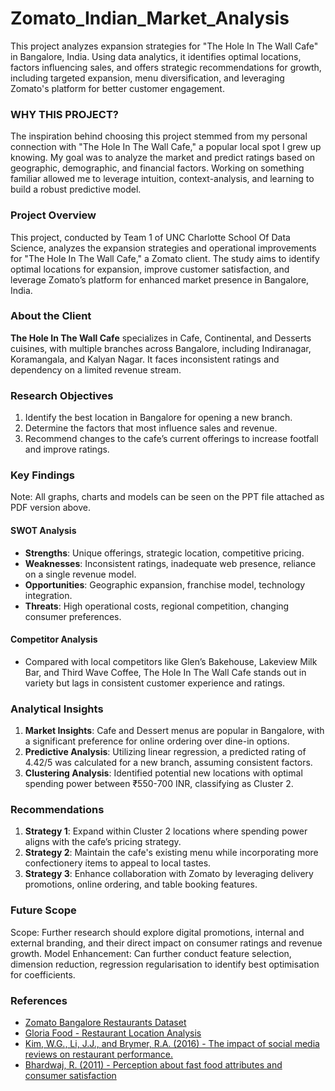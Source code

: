 # Zomato_Indian_Market_Analysis
This project analyzes expansion strategies for "The Hole In The Wall Cafe" in Bangalore, India. Using data analytics, it identifies optimal locations, factors influencing sales, and offers strategic recommendations for growth, including targeted expansion, menu diversification, and leveraging Zomato's platform for better customer engagement.

### WHY THIS PROJECT?

The inspiration behind choosing this project stemmed from my personal connection with "The Hole In The Wall Cafe," a popular local spot I grew up knowing. My goal was to analyze the market and predict ratings based on geographic, demographic, and financial factors. Working on something familiar allowed me to leverage intuition, context-analysis, and learning to build a robust predictive model.

### Project Overview

This project, conducted by Team 1 of UNC Charlotte School Of Data Science, analyzes the expansion strategies and operational improvements for "The Hole In The Wall Cafe," a Zomato client. The study aims to identify optimal locations for expansion, improve customer satisfaction, and leverage Zomato’s platform for enhanced market presence in Bangalore, India.

### About the Client

**The Hole In The Wall Cafe** specializes in Cafe, Continental, and Desserts cuisines, with multiple branches across Bangalore, including Indiranagar, Koramangala, and Kalyan Nagar. It faces inconsistent ratings and dependency on a limited revenue stream.

### Research Objectives

1. Identify the best location in Bangalore for opening a new branch.
2. Determine the factors that most influence sales and revenue.
3. Recommend changes to the cafe’s current offerings to increase footfall and improve ratings.

### Key Findings
Note: All graphs, charts and models can be seen on the PPT file attached as PDF version above.

#### SWOT Analysis

- **Strengths**: Unique offerings, strategic location, competitive pricing.
- **Weaknesses**: Inconsistent ratings, inadequate web presence, reliance on a single revenue model.
- **Opportunities**: Geographic expansion, franchise model, technology integration.
- **Threats**: High operational costs, regional competition, changing consumer preferences.

#### Competitor Analysis

- Compared with local competitors like Glen’s Bakehouse, Lakeview Milk Bar, and Third Wave Coffee, The Hole In The Wall Cafe stands out in variety but lags in consistent customer experience and ratings.

### Analytical Insights

1. **Market Insights**: Cafe and Dessert menus are popular in Bangalore, with a significant preference for online ordering over dine-in options.
2. **Predictive Analysis**: Utilizing linear regression, a predicted rating of 4.42/5 was calculated for a new branch, assuming consistent factors.
3. **Clustering Analysis**: Identified potential new locations with optimal spending power between ₹550-700 INR, classifying as Cluster 2.

### Recommendations

1. **Strategy 1**: Expand within Cluster 2 locations where spending power aligns with the cafe’s pricing strategy.
2. **Strategy 2**: Maintain the cafe's existing menu while incorporating more confectionery items to appeal to local tastes.
3. **Strategy 3**: Enhance collaboration with Zomato by leveraging delivery promotions, online ordering, and table booking features.

### Future Scope

Scope: Further research should explore digital promotions, internal and external branding, and their direct impact on consumer ratings and revenue growth.
Model Enhancement: Can further conduct feature selection, dimension reduction, regression regularisation to identify best optimisation for coefficients.

### References

- [Zomato Bangalore Restaurants Dataset](https://www.kaggle.com/datasets/himanshupoddar/zomato-bangalore-restaurants)
- [Gloria Food - Restaurant Location Analysis](https://www.gloriafood.com/restaurant-location-analysis)
- [Kim, W.G., Li, J.J., and Brymer, R.A. (2016) - The impact of social media reviews on restaurant performance.](https://www.sciencedirect.com/science/article/pii/S0278431916000566)
- [Bhardwaj, R. (2011) - Perception about fast food attributes and consumer satisfaction](https://www.journal-link.com/management-convergence/2011-02)
